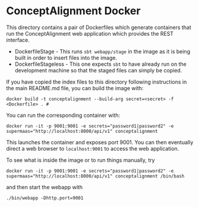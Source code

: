# ConceptAlignment Docker

This directory contains a pair of Dockerfiles which generate containers that run the ConceptAlignment web application
which provides the REST interface.

* DockerfileStage - This runs `sbt webapp/stage` in the image as it is being built in order to insert files into the image.
* DockerfileStageless - This one expects `sbt` to have already run on the development machine so that the staged files can simply be copied.

If you have copied the index files to this directory following instructions in the main README.md file,
you can build the image with:

```
docker build -t conceptalignment --build-arg secret=<secret> -f <Dockerfile> . #
```

You can run the corresponding container with:

```
docker run -it -p 9001:9001 -e secrets="password1|password2" -e supermaas="http://localhost:8000/api/v1" conceptalignment
```

This launches the container and exposes port 9001. You can then eventually direct a web browser to
`localhost:9001` to access the web application.

To see what is inside the image or to run things manually, try

```
docker run -it -p 9001:9001 -e secrets="password1|password2" -e supermaas="http://localhost:8000/api/v1" conceptalignment /bin/bash

```
and then start the webapp with
```
./bin/webapp -Dhttp.port=9001
```
